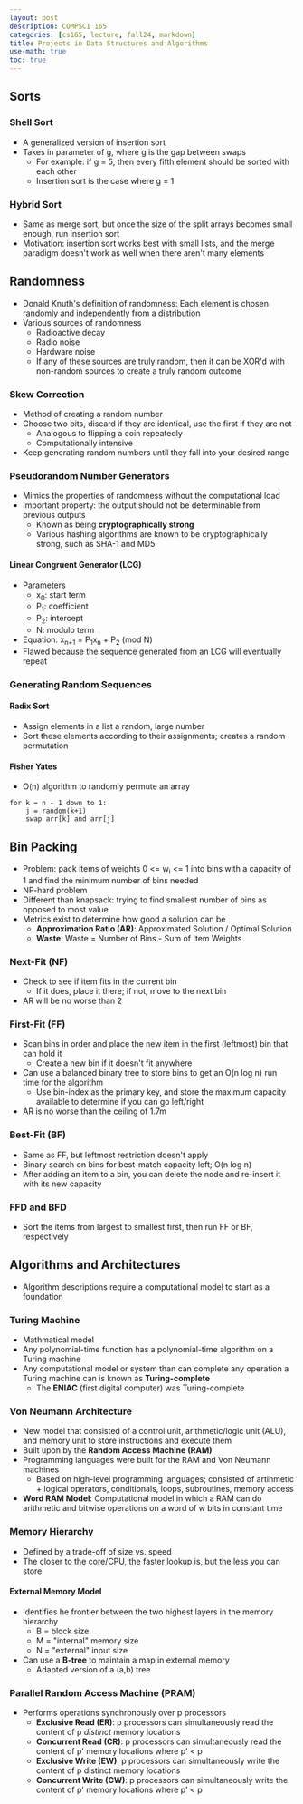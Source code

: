 ```yaml
---
layout: post
description: COMPSCI 165
categories: [cs165, lecture, fall24, markdown]
title: Projects in Data Structures and Algorithms
use-math: true
toc: true
---
```


## Sorts

### Shell Sort
- A generalized version of insertion sort
- Takes in parameter of g, where g is the gap between swaps
    - For example: if g = 5, then every fifth element should be sorted with each other
    - Insertion sort is the case where g = 1

### Hybrid Sort
- Same as merge sort, but once the size of the split arrays becomes small enough, run insertion sort
- Motivation: insertion sort works best with small lists, and the merge paradigm doesn't work as well when there aren't many elements

## Randomness

- Donald Knuth's definition of randomness: Each element is chosen randomly and independently from a distribution
- Various sources of randomness
    - Radioactive decay
    - Radio noise
    - Hardware noise
    - If any of these sources are truly random, then it can be XOR'd with non-random sources to create a truly random outcome

### Skew Correction
- Method of creating a random number
- Choose two bits, discard if they are identical, use the first if they are not
    - Analogous to flipping a coin repeatedly
    - Computationally intensive
- Keep generating random numbers until they fall into your desired range

### Pseudorandom Number Generators
- Mimics the properties of randomness without the computational load
- Important property: the output should not be determinable from previous outputs
    - Known as being **cryptographically strong**
    - Various hashing algorithms are known to be cryptographically strong, such as SHA-1 and MD5

#### Linear Congruent Generator (LCG)
- Parameters
    - x<sub>0</sub>: start term
    - P<sub>1</sub>: coefficient
    - P<sub>2</sub>: intercept
    - N: modulo term
- Equation: x<sub>n+1</sub> = P<sub>1</sub>x<sub>n</sub> + P<sub>2</sub> (mod N)
- Flawed because the sequence generated from an LCG will eventually repeat

### Generating Random Sequences

#### Radix Sort
- Assign elements in a list a random, large number
- Sort these elements according to their assignments; creates a random permutation

#### Fisher Yates
- O(n) algorithm to randomly permute an array

```
for k = n - 1 down to 1:
    j = random(k+1)
    swap arr[k] and arr[j]
```

## Bin Packing
- Problem: pack items of weights 0 <= w<sub>i</sub> <= 1 into bins with a capacity of 1 and find the minimum number of bins needed
- NP-hard problem
- Different than knapsack: trying to find smallest number of bins as opposed to most value
- Metrics exist to determine how good a solution can be
    - **Approximation Ratio (AR)**: Approximated Solution / Optimal Solution
    - **Waste**: Waste = Number of Bins - Sum of Item Weights

### Next-Fit (NF)
- Check to see if item fits in the current bin
    - If it does, place it there; if not, move to the next bin
- AR will be no worse than 2

### First-Fit (FF)
- Scan bins in order and place the new item in the first (leftmost) bin that can hold it
    - Create a new bin if it doesn't fit anywhere
- Can use a balanced binary tree to store bins to get an O(n log n) run time for the algorithm
    - Use bin-index as the primary key, and store the maximum capacity available to determine if you can go left/right
- AR is no worse than the ceiling of 1.7m

### Best-Fit (BF)
- Same as FF, but leftmost restriction doesn't apply
- Binary search on bins for best-match capacity left; O(n log n)
- After adding an item to a bin, you can delete the node and re-insert it with its new capacity

### FFD and BFD
- Sort the items from largest to smallest first, then run FF or BF, respectively

## Algorithms and Architectures

- Algorithm descriptions require a computational model to start as a foundation

### Turing Machine

- Mathmatical model
- Any polynomial-time function has a polynomial-time algorithm on a Turing machine
- Any computational model or system than can complete any operation a Turing machine can is known as **Turing-complete**
    - The **ENIAC** (first digital computer) was Turing-complete

### Von Neumann Architecture

- New model that consisted of a control unit, arithmetic/logic unit (ALU), and memory unit to store instructions and execute them
- Built upon by the **Random Access Machine (RAM)**
- Programming languages were built for the RAM and Von Neumann machines
    - Based on high-level programming languages; consisted of artihmetic + logical operators, conditionals, loops, subroutines, memory access
- **Word RAM Model**: Computational model in which a RAM can do arithmetic and bitwise operations on a word of w bits in constant time

### Memory Hierarchy

- Defined by a trade-off of size vs. speed
- The closer to the core/CPU, the faster lookup is, but the less you can store

#### External Memory Model

- Identifies he frontier between the two highest layers in the memory hierarchy
    - B = block size
    - M = "internal" memory size
    - N = "external" input size
- Can use a **B-tree** to maintain a map in external memory
    - Adapted version of a (a,b) tree

### Parallel Random Access Machine (PRAM)

- Performs operations synchronously over p processors
    - **Exclusive Read (ER)**: p processors can simultaneously read the content of p *distinct* memory locations
    - **Concurrent Read (CR)**: p processors can simultaneously read the content of p' memory locations where p' < p
    - **Exclusive Write (EW)**: p processors can simultaneously write the content of p distinct memory locations
    - **Concurrent Write (CW)**: p processors can simultaneously write the content of p' memory locations where p' < p